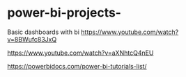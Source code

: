 # power-bi-projects-
Basic dashboards with bi 
https://www.youtube.com/watch?v=8BWufc83JxQ

https://www.youtube.com/watch?v=aXNhtcQ4nEU


https://powerbidocs.com/power-bi-tutorials-list/
